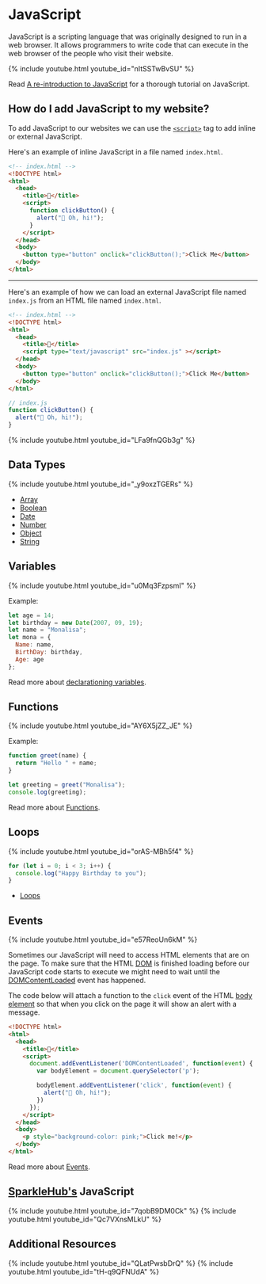 # JavaScript

JavaScript is a scripting language that was originally designed to run in a web
browser. It allows programmers to write code that can execute in the web browser of
the people who visit their website.

{% include youtube.html youtube_id="nItSSTwBvSU" %}

Read [A re-introduction to JavaScript](https://developer.mozilla.org/en-US/docs/Web/JavaScript/A_re-introduction_to_JavaScript) for a thorough tutorial on JavaScript.

## How do I add JavaScript to my website?

To add JavaScript to our websites we can use the [`<script>`][script] tag to add inline or external JavaScript.

Here's an example of inline JavaScript in a file named `index.html`.

```html
<!-- index.html -->
<!DOCTYPE html>
<html>
  <head>
    <title>👀</title>
    <script>
      function clickButton() {
        alert("👋 Oh, hi!");
      }
    </script>
  </head>
  <body>
    <button type="button" onclick="clickButton();">Click Me</button>
  </body>
</html>
```
<hr />

Here's an example of how we can load an external JavaScript file named
`index.js` from an HTML file named `index.html`.

```html
<!-- index.html -->
<!DOCTYPE html>
<html>
  <head>
    <title>👀</title>
    <script type="text/javascript" src="index.js" ></script>
  </head>
  <body>
    <button type="button" onclick="clickButton();">Click Me</button>
  </body>
</html>
```

```javascript
// index.js
function clickButton() {
  alert("👋 Oh, hi!");
}
```

{% include youtube.html youtube_id="LFa9fnQGb3g" %}


## Data Types

{% include youtube.html youtube_id="_y9oxzTGERs" %}

* [Array](https://developer.mozilla.org/en-US/docs/Web/JavaScript/Reference/Global_Objects/Array)
* [Boolean](https://developer.mozilla.org/en-US/docs/Web/JavaScript/Reference/Global_Objects/Boolean)
* [Date](https://developer.mozilla.org/en-US/docs/Web/JavaScript/Reference/Global_Objects/Date)
* [Number](https://developer.mozilla.org/en-US/docs/Web/JavaScript/Reference/Global_Objects/Number)
* [Object](https://developer.mozilla.org/en-US/docs/Web/JavaScript/Reference/Global_Objects/Object)
* [String](https://developer.mozilla.org/en-US/docs/Web/JavaScript/Reference/Global_Objects/String)

## Variables

{% include youtube.html youtube_id="u0Mq3FzpsmI" %}

Example:

```javascript
let age = 14;
let birthday = new Date(2007, 09, 19);
let name = "Monalisa";
let mona = {
  Name: name,
  BirthDay: birthday,
  Age: age
};
```

Read more about [declarationing variables](https://developer.mozilla.org/en-US/docs/Web/JavaScript/Reference/Statements#declarations).

## Functions

{% include youtube.html youtube_id="AY6X5jZZ_JE" %}

Example:

```javascript
function greet(name) {
  return "Hello " + name;
}

let greeting = greet("Monalisa");
console.log(greeting);
```

Read more about [Functions](https://developer.mozilla.org/en-US/docs/Web/JavaScript/Reference/Statements/function).

## Loops

{% include youtube.html youtube_id="orAS-MBh5f4" %}

```javascript
for (let i = 0; i < 3; i++) {
  console.log("Happy Birthday to you");
}
```

* [Loops](https://developer.mozilla.org/en-US/docs/Web/JavaScript/Reference/Statements#iterations)

## Events

{% include youtube.html youtube_id="e57ReoUn6kM" %}

Sometimes our JavaScript will need to access HTML elements that are on the page.
To make sure that the HTML [DOM](https://developer.mozilla.org/en-US/docs/Web/API/Document_Object_Model)
is finished loading before our JavaScript code starts to execute we might need to wait until the [DOMContentLoaded](https://developer.mozilla.org/en-US/docs/Web/API/Window/DOMContentLoaded_event) event has
happened.


The code below will attach a function to the `click` event of the HTML [body element](https://developer.mozilla.org/en-US/docs/Web/HTML/Element/body) so that when you click on the page it will show an alert with a
message.

```html
<!DOCTYPE html>
<html>
  <head>
    <title>👀</title>
    <script>
      document.addEventListener('DOMContentLoaded', function(event) {
        var bodyElement = document.querySelector('p');

        bodyElement.addEventListener('click', function(event) {
          alert("👋 Oh, hi!");
        })
      });
    </script>
  </head>
  <body>
    <p style="background-color: pink;">Click me!</p>
  </body>
</html>
```


Read more about [Events](https://developer.mozilla.org/en-US/docs/Learn/JavaScript/Building_blocks/Events).

## [SparkleHub's][sparklehub] JavaScript

{% include youtube.html youtube_id="7qobB9DM0Ck" %}
{% include youtube.html youtube_id="Qc7VXnsMLkU" %}

## Additional Resources

{% include youtube.html youtube_id="QLatPwsbDrQ" %}
{% include youtube.html youtube_id="tH-q9QFNUdA" %}

[script]: https://developer.mozilla.org/en-US/docs/Web/HTML/Element/script
[sparklehub]: https://github.com/CodeChica/SparkleHub-lite
